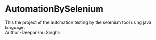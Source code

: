 # AutomationBySelenium
This the project of the automation testing by the selenium tool using java language.
<br>
Author -Deepanshu Singhh

